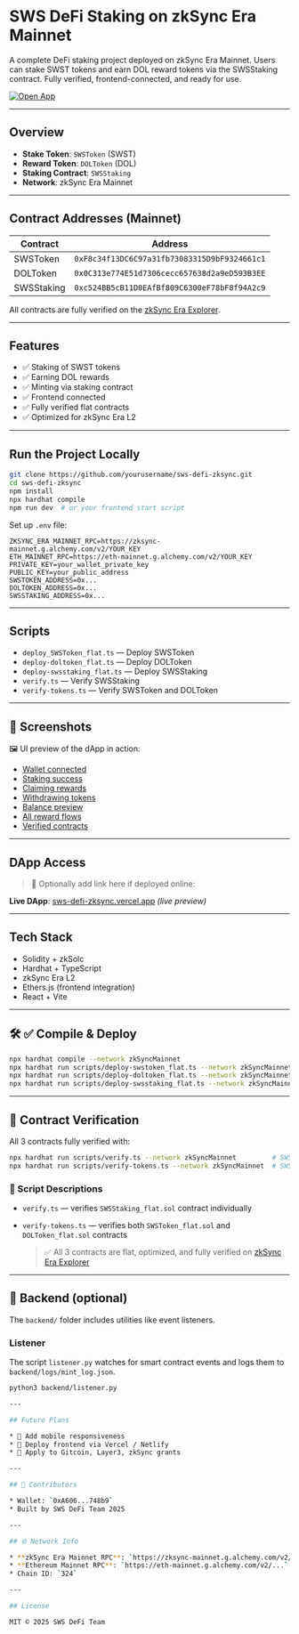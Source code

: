 # SWS DeFi Staking on zkSync Era Mainnet

A complete DeFi staking project deployed on zkSync Era Mainnet. Users can stake SWST tokens and earn DOL reward tokens via the SWSStaking contract. Fully verified, frontend-connected, and ready for use.

[![Open App](https://img.shields.io/badge/Launch%20App-zksync-blue?logo=ethereum)](https://your-dapp-url-here)

---

## Overview

* **Stake Token**: `SWSToken` (SWST)
* **Reward Token**: `DOLToken` (DOL)
* **Staking Contract**: `SWSStaking`
* **Network**: zkSync Era Mainnet

---

## Contract Addresses (Mainnet)

| Contract   | Address                                      |
| ---------- | -------------------------------------------- |
| SWSToken   | `0xF8c34f13DC6C97a31fb73083315D9bF9324661c1` |
| DOLToken   | `0x0C313e774E51d7306cecc657638d2a9eD593B3EE` |
| SWSStaking | `0xc524BB5cB11D0EAfBf809C6300eF78bF8f94A2c9` |

All contracts are fully verified on the [zkSync Era Explorer](https://explorer.zksync.io/).

---

## Features

* ✅ Staking of SWST tokens
* ✅ Earning DOL rewards
* ✅ Minting via staking contract
* ✅ Frontend connected
* ✅ Fully verified flat contracts
* ✅ Optimized for zkSync Era L2

---

## Run the Project Locally

```bash
git clone https://github.com/yourusername/sws-defi-zksync.git
cd sws-defi-zksync
npm install
npx hardhat compile
npm run dev  # or your frontend start script
```

Set up `.env` file:

```env
ZKSYNC_ERA_MAINNET_RPC=https://zksync-mainnet.g.alchemy.com/v2/YOUR_KEY
ETH_MAINNET_RPC=https://eth-mainnet.g.alchemy.com/v2/YOUR_KEY
PRIVATE_KEY=your_wallet_private_key
PUBLIC_KEY=your_public_address
SWSTOKEN_ADDRESS=0x...
DOLTOKEN_ADDRESS=0x...
SWSSTAKING_ADDRESS=0x...
```

---

## Scripts

* `deploy_SWSToken_flat.ts` — Deploy SWSToken
* `deploy-doltoken_flat.ts` — Deploy DOLToken
* `deploy-swsstaking_flat.ts` — Deploy SWSStaking
* `verify.ts` — Verify SWSStaking
* `verify-tokens.ts` — Verify SWSToken and DOLToken

---

## 📸 Screenshots

🖼️ UI preview of the dApp in action:

- [Wallet connected](./screenshots/wallet-connected.png)
- [Staking success](./screenshots/staking-success.png)
- [Claiming rewards](./screenshots/claim-rewards.png)
- [Withdrawing tokens](./screenshots/withdraw-tokens.png)
- [Balance preview](./screenshots/balance-preview.png)
- [All reward flows](./screenshots/all-reward-flows.png)
- [Verified contracts](./screenshots/verified-contracts.png)


---

## DApp Access

> 🚀 Optionally add link here if deployed online:

**Live DApp**: [sws-defi-zksync.vercel.app](https://sws-defi-zksync.vercel.app) *(live preview)*

---

## Tech Stack

* Solidity + zkSolc
* Hardhat + TypeScript
* zkSync Era L2
* Ethers.js (frontend integration)
* React + Vite

---

## 🛠️ ✅ Compile & Deploy

```bash
npx hardhat compile --network zkSyncMainnet
npx hardhat run scripts/deploy-swstoken_flat.ts --network zkSyncMainnet
npx hardhat run scripts/deploy-doltoken_flat.ts --network zkSyncMainnet
npx hardhat run scripts/deploy-swsstaking_flat.ts --network zkSyncMainnet
```

---

## 🔐 Contract Verification

All 3 contracts fully verified with:

```bash
npx hardhat run scripts/verify.ts --network zkSyncMainnet         # SWSStaking_flat.sol
npx hardhat run scripts/verify-tokens.ts --network zkSyncMainnet  # SWSToken_flat.sol, DOLToken_flat.sol
```

### 📜 Script Descriptions

* `verify.ts` — verifies `SWSStaking_flat.sol` contract individually
* `verify-tokens.ts` — verifies both `SWSToken_flat.sol` and `DOLToken_flat.sol` contracts

  > ✅ All 3 contracts are flat, optimized, and fully verified on [zkSync Era Explorer](https://explorer.zksync.io/)

---

## 🧠 Backend (optional)

The `backend/` folder includes utilities like event listeners.

### Listener

The script `listener.py` watches for smart contract events and logs them to `backend/logs/mint_log.json`.

```bash
python3 backend/listener.py

---

## Future Plans

* 🔄 Add mobile responsiveness
* 🎯 Deploy frontend via Vercel / Netlify
* 💸 Apply to Gitcoin, Layer3, zkSync grants

---

## 👥 Contributors

* Wallet: `0xA606...748b9`
* Built by SWS DeFi Team 2025

---

## 🌐 Network Info

* **zkSync Era Mainnet RPC**: `https://zksync-mainnet.g.alchemy.com/v2/...`
* **Ethereum Mainnet RPC**: `https://eth-mainnet.g.alchemy.com/v2/...`
* Chain ID: `324`

---

## License

MIT © 2025 SWS DeFi Team

